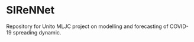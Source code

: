 # SIReNNet

Repository for Unito MLJC project on modelling and forecasting of COVID-19 spreading dynamic.
